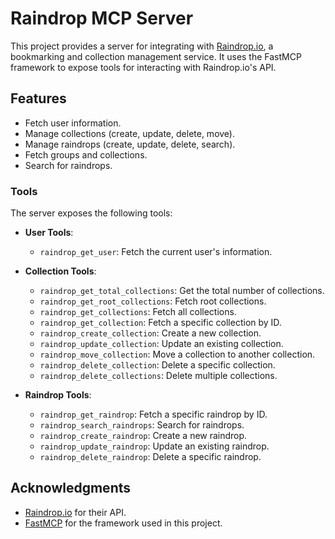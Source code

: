 # Raindrop MCP Server

This project provides a server for integrating with [Raindrop.io](https://raindrop.io), a bookmarking and collection management service. It uses the FastMCP framework to expose tools for interacting with Raindrop.io's API.

## Features

- Fetch user information.
- Manage collections (create, update, delete, move).
- Manage raindrops (create, update, delete, search).
- Fetch groups and collections.
- Search for raindrops.

### Tools

The server exposes the following tools:

- **User Tools**:
  - `raindrop_get_user`: Fetch the current user's information.

- **Collection Tools**:
  - `raindrop_get_total_collections`: Get the total number of collections.
  - `raindrop_get_root_collections`: Fetch root collections.
  - `raindrop_get_collections`: Fetch all collections.
  - `raindrop_get_collection`: Fetch a specific collection by ID.
  - `raindrop_create_collection`: Create a new collection.
  - `raindrop_update_collection`: Update an existing collection.
  - `raindrop_move_collection`: Move a collection to another collection.
  - `raindrop_delete_collection`: Delete a specific collection.
  - `raindrop_delete_collections`: Delete multiple collections.

- **Raindrop Tools**:
  - `raindrop_get_raindrop`: Fetch a specific raindrop by ID.
  - `raindrop_search_raindrops`: Search for raindrops.
  - `raindrop_create_raindrop`: Create a new raindrop.
  - `raindrop_update_raindrop`: Update an existing raindrop.
  - `raindrop_delete_raindrop`: Delete a specific raindrop.

## Acknowledgments

- [Raindrop.io](https://raindrop.io) for their API.
- [FastMCP](https://github.com/fastmcp) for the framework used in this project.
